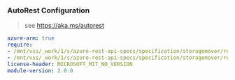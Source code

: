 ### AutoRest Configuration

> see https://aka.ms/autorest

``` yaml
azure-arm: true
require:
- /mnt/vss/_work/1/s/azure-rest-api-specs/specification/storagemover/resource-manager/readme.md
- /mnt/vss/_work/1/s/azure-rest-api-specs/specification/storagemover/resource-manager/readme.go.md
license-header: MICROSOFT_MIT_NO_VERSION
module-version: 2.0.0
```